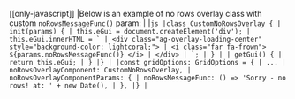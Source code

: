 [[only-javascript]]
|Below is an example of no rows overlay class with custom `noRowsMessageFunc()` param:
|
|`` js |class CustomNoRowsOverlay { | init(params) { | this.eGui = document.createElement('div'); | this.eGui.innerHTML = ` | <div class="ag-overlay-loading-center" style="background-color: lightcoral;"> | <i class="far fa-frown"> ${params.noRowsMessageFunc()} </i> | </div> | `; | } | | getGui() { | return this.eGui; | } |} | |const gridOptions: GridOptions = { | ... | noRowsOverlayComponent: CustomNoRowsOverlay, | noRowsOverlayComponentParams: { | noRowsMessageFunc: () => 'Sorry - no rows! at: ' + new Date(), | }, |} | ``
